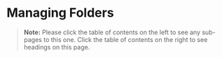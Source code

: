 [title]: # (Managing Folders)
[tags]: # (Folder)
[priority]: # (1000)

# Managing Folders

> **Note:** Please click the table of contents on the left to see any sub-pages to this one. Click the table of contents on the right to see headings on this page.
